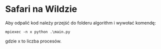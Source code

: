 # Safari na Wildzie 

Aby odpalić kod należy przejść do folderu algorithm i wywołać komendę:

```commandline
mpiexec -n x python .\main.py
```

gdzie x to liczba procesów.
